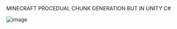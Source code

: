 MINECRAFT PROCEDUAL CHUNK GENERATION BUT IN UNITY C#

![image](https://github.com/user-attachments/assets/9540a368-3d66-42c9-b247-e56c38034a5b)
